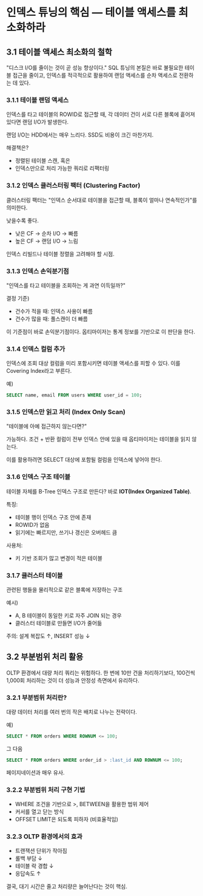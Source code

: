 # 인덱스 튜닝의 핵심 — 테이블 액세스를 최소화하라

## 3.1 테이블 액세스 최소화의 철학

"디스크 I/O를 줄이는 것이 곧 성능 향상이다."
SQL 튜닝의 본질은 바로 불필요한 테이블 접근을 줄이고, 인덱스를 적극적으로 활용하여 랜덤 액세스를 순차 액세스로 전환하는 데 있다.

### 3.1.1 테이블 랜덤 액세스

인덱스를 타고 테이블의 ROWID로 접근할 때, 각 데이터 건이 서로 다른 블록에 흩어져 있다면 랜덤 I/O가 발생한다.

랜덤 I/O는 HDD에서는 매우 느리다. SSD도 비용이 크긴 마찬가지.

해결책은?
- 정렬된 테이블 스캔, 혹은
- 인덱스만으로 처리 가능한 쿼리로 리팩터링

### 3.1.2 인덱스 클러스터링 팩터 (Clustering Factor)

클러스터링 팩터는 "인덱스 순서대로 테이블을 접근할 때, 블록이 얼마나 연속적인가"를 의미한다.

낮을수록 좋다.
- 낮은 CF → 순차 I/O → 빠름
- 높은 CF → 랜덤 I/O → 느림

인덱스 리빌드나 테이블 정렬을 고려해야 할 시점.

### 3.1.3 인덱스 손익분기점

"인덱스를 타고 테이블을 조회하는 게 과연 이득일까?"

결정 기준)
- 건수가 적을 때: 인덱스 사용이 빠름
- 건수가 많을 때: 풀스캔이 더 빠름

이 기준점이 바로 손익분기점이다.
옵티마이저는 통계 정보를 기반으로 이 판단을 한다.

### 3.1.4 인덱스 컬럼 추가

인덱스에 조회 대상 컬럼을 미리 포함시키면 테이블 액세스를 피할 수 있다. 이를 Covering Index라고 부른다.

예)
```sql
SELECT name, email FROM users WHERE user_id = 100;
```

### 3.1.5 인덱스만 읽고 처리 (Index Only Scan)

"테이블에 아예 접근하지 않는다면?"

가능하다.
조건 + 반환 컬럼이 전부 인덱스 안에 있을 때 옵티마이저는 테이블을 읽지 않는다.

이를 활용하려면 SELECT 대상에 포함될 컬럼을 인덱스에 넣어야 한다.

### 3.1.6 인덱스 구조 테이블

테이블 자체를 B-Tree 인덱스 구조로 만든다?
바로 **IOT(Index Organized Table)**.

특징:
- 테이블 행이 인덱스 구조 안에 존재
- ROWID가 없음
- 읽기에는 빠르지만, 쓰기나 갱신은 오버헤드 큼

사용처:
- 키 기반 조회가 많고 변경이 적은 테이블

### 3.1.7 클러스터 테이블

관련된 행들을 물리적으로 같은 블록에 저장하는 구조

예시)
- A, B 테이블이 동일한 키로 자주 JOIN 되는 경우
- 클러스터 테이블로 만들면 I/O가 줄어듦

주의: 설계 복잡도 ↑, INSERT 성능 ↓

## 3.2 부분범위 처리 활용

OLTP 환경에서 대량 처리 쿼리는 위험하다.
한 번에 10만 건을 처리하기보다, 100건씩 1,000회 처리하는 것이 더 성능과 안정성 측면에서 유리하다.

### 3.2.1 부분범위 처리란?

대량 데이터 처리를 여러 번의 작은 배치로 나누는 전략이다.

예)
```sql
SELECT * FROM orders WHERE ROWNUM <= 100;
```

그 다음

```sql
SELECT * FROM orders WHERE order_id > :last_id AND ROWNUM <= 100;
```

페이지네이션과 매우 유사.

### 3.2.2 부분범위 처리 구현 기법
- WHERE 조건을 기반으로 >, BETWEEN을 활용한 범위 제어
- 커서를 열고 닫는 방식
- OFFSET LIMIT은 되도록 피하자 (비효율적임)

### 3.2.3 OLTP 환경에서의 효과
- 트랜잭션 단위가 작아짐
- 롤백 부담 ↓
- 테이블 락 경합 ↓
- 응답속도 ↑

결국, 대기 시간은 줄고 처리량은 늘어난다는 것이 핵심.
